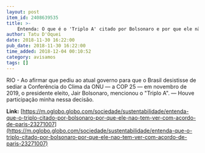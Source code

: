 ```yaml
---
layout: post
item_id: 2408639535
title: >-
    Entenda: O que é o 'Triplo A' citado por Bolsonaro e por que ele não tem a ver com o Acordo de Paris
author: Tatu D'Oquei
date: 2018-11-30 16:22:00
pub_date: 2018-11-30 16:22:00
time_added: 2018-12-04 00:10:52
category: avisamos
tags: []
---
```


RIO - Ao afirmar que pediu ao atual governo para que o Brasil desistisse de sediar a Conferência do Clima da ONU — a COP 25 — em novembro de 2019, o presidente eleito, Jair Bolsonaro, mencionou o "Triplo A". — Houve participação minha nessa decisão.

**Link:** [https://m.oglobo.globo.com/sociedade/sustentabilidade/entenda-que-o-triplo-citado-por-bolsonaro-por-que-ele-nao-tem-ver-com-acordo-de-paris-23271007](https://m.oglobo.globo.com/sociedade/sustentabilidade/entenda-que-o-triplo-citado-por-bolsonaro-por-que-ele-nao-tem-ver-com-acordo-de-paris-23271007)

